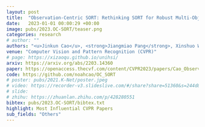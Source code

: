 ```yaml
---
layout: post
title:  "Observation-Centric SORT: Rethinking SORT for Robust Multi-Object Tracking"
date:   2023-01-01 00:00:29 +00:00
image: pubs/2023.OC-SORT/teaser.png
categories: research
# author: ""
authors: "<u>Jinkun Cao</u>, <strong>Jiangmiao Pang</strong>, Xinshuo Weng, Rawal Khirodkar, Kris Kitani"
venue: "Computer Vision and Pattern Recognition (CVPR)"
# page: https://xizaoqu.github.io/unihsi/
arxiv: https://arxiv.org/abs/2203.14360
paper: https://openaccess.thecvf.com/content/CVPR2023/papers/Cao_Observation-Centric_SORT_Rethinking_SORT_for_Robust_Multi-Object_Tracking_CVPR_2023_paper.pdf
code: https://github.com/noahcao/OC_SORT
# poster: pubs/2021.K-Net/poster.jpeg
# video: https://recorder-v3.slideslive.com/#/share?share=51360&s=244d89a2-1418-4fd5-89fe-dc9616fc6efd
# slide:
# zhihu: https://zhuanlan.zhihu.com/p/428280551
bibtex: pubs/2023.OC-SORT/bibtex.txt
highlight: Most Influential CVPR Papers
sub_fields: "Others"
---
```

